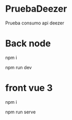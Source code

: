 # PruebaDeezer

Prueba consumo api deezer

# Back node

npm i

npm run dev

# front vue 3

npm i

npm run serve
